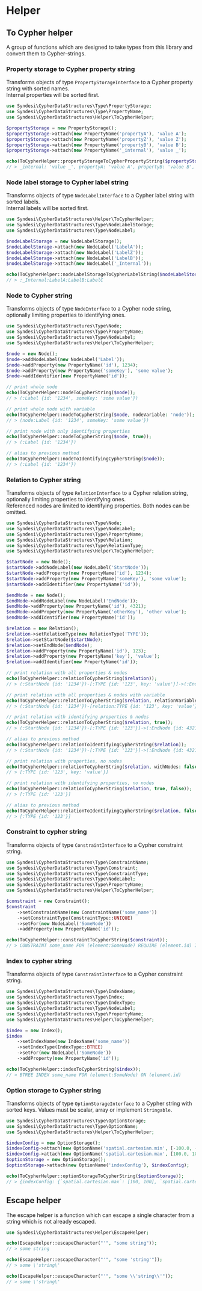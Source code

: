 # Helper

## To Cypher helper

A group of functions which are designed to take types from this library and convert them to Cypher-strings.

### Property storage to Cypher property string

Transforms objects of type `PropertyStorageInterface` to a Cypher property string with sorted names.  
Internal properties will be sorted first.

```php
use Syndesi\CypherDataStructures\Type\PropertyStorage;
use Syndesi\CypherDataStructures\Type\PropertyName;
use Syndesi\CypherDataStructures\Helper\ToCypherHelper;

$propertyStorage = new PropertyStorage();
$propertyStorage->attach(new PropertyName('propertyA'), 'value A');
$propertyStorage->attach(new PropertyName('propertyZ'), 'value Z');
$propertyStorage->attach(new PropertyName('propertyB'), 'value B');
$propertyStorage->attach(new PropertyName('_internal'), 'value _');

echo(ToCypherHelper::propertyStorageToCypherPropertyString($propertyStorage));
// > _internal: 'value _', propertyA: 'value A', propertyB: 'value B', propertyZ: 'value Z'
```

### Node label storage to Cypher label string

Transforms objects of type `NodeLabelInterface` to a Cypher label string with sorted labels.  
Internal labels will be sorted first.

```php
use Syndesi\CypherDataStructures\Helper\ToCypherHelper;
use Syndesi\CypherDataStructures\Type\NodeLabelStorage;
use Syndesi\CypherDataStructures\Type\NodeLabel;

$nodeLabelStorage = new NodeLabelStorage();
$nodeLabelStorage->attach(new NodeLabel('LabelA'));
$nodeLabelStorage->attach(new NodeLabel('LabelZ'));
$nodeLabelStorage->attach(new NodeLabel('LabelB'));
$nodeLabelStorage->attach(new NodeLabel('_Internal'));

echo(ToCypherHelper::nodeLabelStorageToCypherLabelString($nodeLabelStorage));
// > :_Internal:LabelA:LabelB:LabelC
```

### Node to Cypher string

Transforms objects of type `NodeInterface` to a Cypher node string, optionally limiting properties to identifying
ones.

```php
use Syndesi\CypherDataStructures\Type\Node;
use Syndesi\CypherDataStructures\Type\PropertyName;
use Syndesi\CypherDataStructures\Type\NodeLabel;
use Syndesi\CypherDataStructures\Helper\ToCypherHelper;

$node = new Node();
$node->addNodeLabel(new NodeLabel('Label'));
$node->addProperty(new PropertyName('id'), 1234);
$node->addProperty(new PropertyName('someKey'), 'some value');
$node->addIdentifier(new PropertyName('id'));

// print whole node
echo(ToCypherHelper::nodeToCypherString($node));
// > (:Label {id: '1234', someKey: 'some value'})

// print whole node with variable
echo(ToCypherHelper::nodeToCypherString($node, nodeVariable: 'node'));
// > (node:Label {id: '1234', someKey: 'some value'})

// print node with only identifying properties
echo(ToCypherHelper::nodeToCypherString($node, true));
// > (:Label {id: '1234'})

// alias to previous method
echo(ToCypherHelper::nodeToIdentifyingCypherString($node));
// > (:Label {id: '1234'})
```

### Relation to Cypher string

Transforms objects of type `RelationInterface` to a Cypher relation string, optionally limiting properties to
identifying ones.  
Referenced nodes are limited to identifying properties. Both nodes can be omitted.

```php
use Syndesi\CypherDataStructures\Type\Node;
use Syndesi\CypherDataStructures\Type\NodeLabel;
use Syndesi\CypherDataStructures\Type\PropertyName;
use Syndesi\CypherDataStructures\Type\Relation;
use Syndesi\CypherDataStructures\Type\RelationType;
use Syndesi\CypherDataStructures\Helper\ToCypherHelper;

$startNode = new Node();
$startNode->addNodeLabel(new NodeLabel('StartNode'));
$startNode->addProperty(new PropertyName('id'), 1234);
$startNode->addProperty(new PropertyName('someKey'), 'some value');
$startNode->addIdentifier(new PropertyName('id'));

$endNode = new Node();
$endNode->addNodeLabel(new NodeLabel('EndNode'));
$endNode->addProperty(new PropertyName('id'), 4321);
$endNode->addProperty(new PropertyName('otherKey'), 'other value');
$endNode->addIdentifier(new PropertyName('id'));

$relation = new Relation();
$relation->setRelationType(new RelationType('TYPE'));
$relation->setStartNode($startNode);
$relation->setEndNode($endNode);
$relation->addProperty(new PropertyName('id'), 123);
$relation->addProperty(new PropertyName('key'), 'value');
$relation->addIdentifier(new PropertyName('id'));

// print relation with all properties & nodes
echo(ToCypherHelper::relationToCypherString($relation));
// > (:StartNode {id: '1234'})-[:TYPE {id: '123', key: 'value'}]->(:EndNode {id: 4321})

// print relation with all properties & nodes with variable
echo(ToCypherHelper::relationToCypherString($relation, relationVariable: 'relation'));
// > (:StartNode {id: '1234'})-[relation:TYPE {id: '123', key: 'value'}]->(:EndNode {id: 4321})

// print relation with identifying properties & nodes
echo(ToCypherHelper::relationToCypherString($relation, true));
// > (:StartNode {id: '1234'})-[:TYPE {id: '123'}]->(:EndNode {id: 4321})

// alias to previous method
echo(ToCypherHelper::relationToIdentifyingCypherString($relation));
// > (:StartNode {id: '1234'})-[:TYPE {id: '123'}]->(:EndNode {id: 4321})

// print relation with properties, no nodes
echo(ToCypherHelper::relationToCypherString($relation, withNodes: false));
// > [:TYPE {id: '123', key: 'value'}]

// print relation with identifying properties, no nodes
echo(ToCypherHelper::relationToCypherString($relation, true, false));
// > [:TYPE {id: '123'}]

// alias to previous method
echo(ToCypherHelper::relationToIdentifyingCypherString($relation, false));
// > [:TYPE {id: '123'}]
```

### Constraint to cypher string

Transforms objects of type `ConstraintInterface` to a Cypher constraint string.

```php
use Syndesi\CypherDataStructures\Type\ConstraintName;
use Syndesi\CypherDataStructures\Type\Constraint;
use Syndesi\CypherDataStructures\Type\ConstraintType;
use Syndesi\CypherDataStructures\Type\NodeLabel;
use Syndesi\CypherDataStructures\Type\PropertyName;
use Syndesi\CypherDataStructures\Helper\ToCypherHelper;

$constraint = new Constraint();
$constraint
    ->setConstraintName(new ConstraintName('some_name'))
    ->setConstraintType(ConstraintType::UNIQUE)
    ->setFor(new NodeLabel('SomeNode'))
    ->addProperty(new PropertyName('id'));

echo(ToCypherHelper::constraintToCypherString($constraint));
// > CONSTRAINT some_name FOR (element:SomeNode) REQUIRE (element.id) IS UNIQUE
```

### Index to cypher string

Transforms objects of type `ConstraintInterface` to a Cypher constraint string.

```php
use Syndesi\CypherDataStructures\Type\IndexName;
use Syndesi\CypherDataStructures\Type\Index;
use Syndesi\CypherDataStructures\Type\IndexType;
use Syndesi\CypherDataStructures\Type\NodeLabel;
use Syndesi\CypherDataStructures\Type\PropertyName;
use Syndesi\CypherDataStructures\Helper\ToCypherHelper;

$index = new Index();
$index
    ->setIndexName(new IndexName('some_name'))
    ->setIndexType(IndexType::BTREE)
    ->setFor(new NodeLabel('SomeNode'))
    ->addProperty(new PropertyName('id'));

echo(ToCypherHelper::indexToCypherString($index));
// > BTREE INDEX some_name FOR (element:SomeNode) ON (element.id)
```

### Option storage to Cypher string

Transforms objects of type `OptionStorageInterface` to a Cypher string with sorted keys. Values must be scalar, array or
implement `Stringable`.

```php
use Syndesi\CypherDataStructures\Type\OptionStorage;
use Syndesi\CypherDataStructures\Type\OptionName;
use Syndesi\CypherDataStructures\Helper\ToCypherHelper;

$indexConfig = new OptionStorage();
$indexConfig->attach(new OptionName('spatial.cartesian.min', [-100.0, -100.0]));
$indexConfig->attach(new OptionName('spatial.cartesian.max', [100.0, 100.0]));
$optionStorage = new OptionStorage();
$optionStorage->attach(new OptionName('indexConfig'), $indexConfig);

echo(ToCypherHelper::optionStorageToCypherString($optionStorage));
// > {indexConfig: {`spatial.cartesian.max`: [100, 100], `spatial.cartesian.min`: [-100, -100]}}
```

## Escape helper

The escape helper is a function which can escape a single character from a string which is not already escaped.

```php
use Syndesi\CypherDataStructures\Helper\EscapeHelper;

echo(EscapeHelper::escapeCharacter("'", "some string"));
// > some string

echo(EscapeHelper::escapeCharacter("'", "some 'string'"));
// > some \'string\'

echo(EscapeHelper::escapeCharacter("'", "some \\'string\\'"));
// > some \'string\'
```
